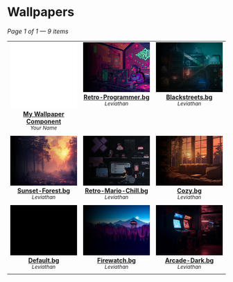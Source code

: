 # Wallpapers

*Page 1 of 1 — 9 items*

<table align="center"><tr>
<td align="center" valign="top" width="33%">

<a href="https://github.com/Leviathanium/NextUI-Themes/raw/main/Uploads/Components/Wallpapers/testwallpapers.bg.zip">
<img title="Name: My Wallpaper Component&#013;Author: Your Name&#013;(Click to download)" width="480px" src="https://github.com/Leviathanium/NextUI-Themes/raw/main/Catalog/Components/Wallpapers/previews/testwallpapers.bg.png" /><br/>
<b>My Wallpaper Component</b>
</a><br/>
<sup><i>Your Name</i></sup><br>
<sub>
<sup><a title="Last updated: " href="https://github.com/Leviathanium/NextUI-Themes/commits/main/Catalog/wallpapers/My Wallpaper Component"></a></sup>

</sub>
</td>

<td align="center" valign="top" width="33%">

<a href="https://github.com/Leviathanium/NextUI-Themes/raw/main/Uploads/Components/Wallpapers/Retro-Programmer.bg.zip">
<img title="Name: Retro-Programmer.bg&#013;Author: Leviathan&#013;(Click to download)" width="480px" src="https://github.com/Leviathanium/NextUI-Themes/raw/main/Catalog/Components/Wallpapers/previews/Retro-Programmer.bg.png" /><br/>
<b>Retro-Programmer.bg</b>
</a><br/>
<sup><i>Leviathan</i></sup><br>
<sub>
<sup><a title="Last updated: " href="https://github.com/Leviathanium/NextUI-Themes/commits/main/Catalog/wallpapers/Retro-Programmer.bg"></a></sup>

</sub>
</td>

<td align="center" valign="top" width="33%">

<a href="https://github.com/Leviathanium/NextUI-Themes/raw/main/Uploads/Components/Wallpapers/Blackstreets.bg.zip">
<img title="Name: Blackstreets.bg&#013;Author: Leviathan&#013;(Click to download)" width="480px" src="https://github.com/Leviathanium/NextUI-Themes/raw/main/Catalog/Components/Wallpapers/previews/Blackstreets.bg.png" /><br/>
<b>Blackstreets.bg</b>
</a><br/>
<sup><i>Leviathan</i></sup><br>
<sub>
<sup><a title="Last updated: " href="https://github.com/Leviathanium/NextUI-Themes/commits/main/Catalog/wallpapers/Blackstreets.bg"></a></sup>

</sub>
</td>
</tr><tr>
<td align="center" valign="top" width="33%">

<a href="https://github.com/Leviathanium/NextUI-Themes/raw/main/Uploads/Components/Wallpapers/Sunset-Forest.bg.zip">
<img title="Name: Sunset-Forest.bg&#013;Author: Leviathan&#013;(Click to download)" width="480px" src="https://github.com/Leviathanium/NextUI-Themes/raw/main/Catalog/Components/Wallpapers/previews/Sunset-Forest.bg.png" /><br/>
<b>Sunset-Forest.bg</b>
</a><br/>
<sup><i>Leviathan</i></sup><br>
<sub>
<sup><a title="Last updated: " href="https://github.com/Leviathanium/NextUI-Themes/commits/main/Catalog/wallpapers/Sunset-Forest.bg"></a></sup>

</sub>
</td>

<td align="center" valign="top" width="33%">

<a href="https://github.com/Leviathanium/NextUI-Themes/raw/main/Uploads/Components/Wallpapers/Retro-Mario-Chill.bg.zip">
<img title="Name: Retro-Mario-Chill.bg&#013;Author: Leviathan&#013;(Click to download)" width="480px" src="https://github.com/Leviathanium/NextUI-Themes/raw/main/Catalog/Components/Wallpapers/previews/Retro-Mario-Chill.bg.png" /><br/>
<b>Retro-Mario-Chill.bg</b>
</a><br/>
<sup><i>Leviathan</i></sup><br>
<sub>
<sup><a title="Last updated: " href="https://github.com/Leviathanium/NextUI-Themes/commits/main/Catalog/wallpapers/Retro-Mario-Chill.bg"></a></sup>

</sub>
</td>

<td align="center" valign="top" width="33%">

<a href="https://github.com/Leviathanium/NextUI-Themes/raw/main/Uploads/Components/Wallpapers/Cozy.bg.zip">
<img title="Name: Cozy.bg&#013;Author: Leviathan&#013;(Click to download)" width="480px" src="https://github.com/Leviathanium/NextUI-Themes/raw/main/Catalog/Components/Wallpapers/previews/Cozy.bg.png" /><br/>
<b>Cozy.bg</b>
</a><br/>
<sup><i>Leviathan</i></sup><br>
<sub>
<sup><a title="Last updated: " href="https://github.com/Leviathanium/NextUI-Themes/commits/main/Catalog/wallpapers/Cozy.bg"></a></sup>

</sub>
</td>
</tr><tr>
<td align="center" valign="top" width="33%">

<a href="https://github.com/Leviathanium/NextUI-Themes/raw/main/Uploads/Components/Wallpapers/Default.bg.zip">
<img title="Name: Default.bg&#013;Author: Leviathan&#013;(Click to download)" width="480px" src="https://github.com/Leviathanium/NextUI-Themes/raw/main/Catalog/Components/Wallpapers/previews/Default.bg.png" /><br/>
<b>Default.bg</b>
</a><br/>
<sup><i>Leviathan</i></sup><br>
<sub>
<sup><a title="Last updated: " href="https://github.com/Leviathanium/NextUI-Themes/commits/main/Catalog/wallpapers/Default.bg"></a></sup>

</sub>
</td>

<td align="center" valign="top" width="33%">

<a href="https://github.com/Leviathanium/NextUI-Themes/raw/main/Uploads/Components/Wallpapers/Firewatch.bg.zip">
<img title="Name: Firewatch.bg&#013;Author: Leviathan&#013;(Click to download)" width="480px" src="https://github.com/Leviathanium/NextUI-Themes/raw/main/Catalog/Components/Wallpapers/previews/Firewatch.bg.png" /><br/>
<b>Firewatch.bg</b>
</a><br/>
<sup><i>Leviathan</i></sup><br>
<sub>
<sup><a title="Last updated: " href="https://github.com/Leviathanium/NextUI-Themes/commits/main/Catalog/wallpapers/Firewatch.bg"></a></sup>

</sub>
</td>

<td align="center" valign="top" width="33%">

<a href="https://github.com/Leviathanium/NextUI-Themes/raw/main/Uploads/Components/Wallpapers/Arcade-Dark.bg.zip">
<img title="Name: Arcade-Dark.bg&#013;Author: Leviathan&#013;(Click to download)" width="480px" src="https://github.com/Leviathanium/NextUI-Themes/raw/main/Catalog/Components/Wallpapers/previews/Arcade-Dark.bg.png" /><br/>
<b>Arcade-Dark.bg</b>
</a><br/>
<sup><i>Leviathan</i></sup><br>
<sub>
<sup><a title="Last updated: " href="https://github.com/Leviathanium/NextUI-Themes/commits/main/Catalog/wallpapers/Arcade-Dark.bg"></a></sup>

</sub>
</td>

</tr></table>



